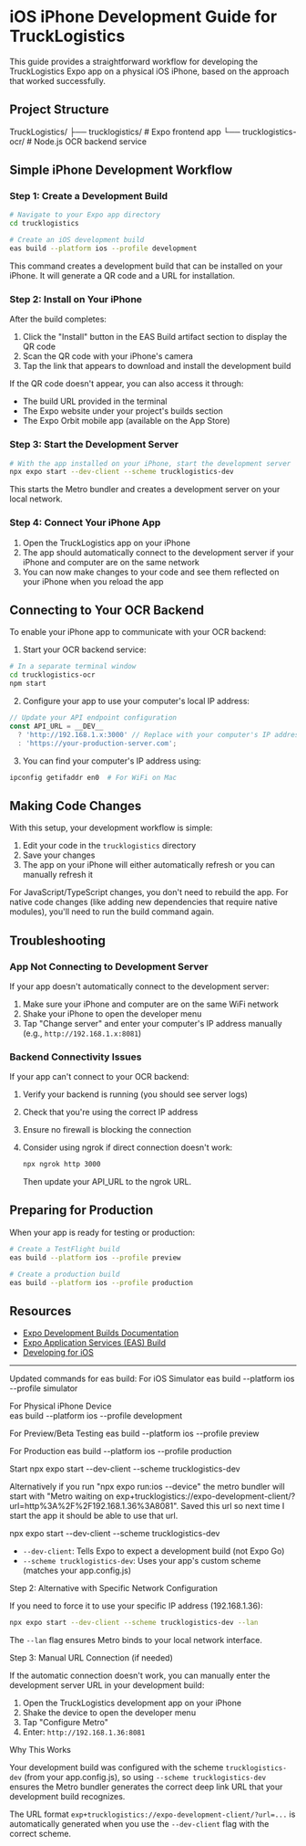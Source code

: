 # iOS iPhone Development Guide for TruckLogistics

This guide provides a straightforward workflow for developing the TruckLogistics Expo app on a physical iOS iPhone, based on the approach that worked successfully.

## Project Structure

TruckLogistics/
├── trucklogistics/ # Expo frontend app
└── trucklogistics-ocr/ # Node.js OCR backend service

## Simple iPhone Development Workflow

### Step 1: Create a Development Build

```bash
# Navigate to your Expo app directory
cd trucklogistics

# Create an iOS development build
eas build --platform ios --profile development

```

This command creates a development build that can be installed on your iPhone. It will generate a QR code and a URL for installation.

### Step 2: Install on Your iPhone

After the build completes:

1. Click the "Install" button in the EAS Build artifact section to display the QR code
2. Scan the QR code with your iPhone's camera
3. Tap the link that appears to download and install the development build

If the QR code doesn't appear, you can also access it through:

- The build URL provided in the terminal
- The Expo website under your project's builds section
- The Expo Orbit mobile app (available on the App Store)

### Step 3: Start the Development Server

```bash
# With the app installed on your iPhone, start the development server
npx expo start --dev-client --scheme trucklogistics-dev
```

This starts the Metro bundler and creates a development server on your local network.

### Step 4: Connect Your iPhone App

1. Open the TruckLogistics app on your iPhone
2. The app should automatically connect to the development server if your iPhone and computer are on the same network
3. You can now make changes to your code and see them reflected on your iPhone when you reload the app

## Connecting to Your OCR Backend

To enable your iPhone app to communicate with your OCR backend:

1. Start your OCR backend service:

```bash
# In a separate terminal window
cd trucklogistics-ocr
npm start
```

2. Configure your app to use your computer's local IP address:

```javascript
// Update your API endpoint configuration
const API_URL = __DEV__
  ? 'http://192.168.1.x:3000' // Replace with your computer's IP address
  : 'https://your-production-server.com';
```

3. You can find your computer's IP address using:

```bash
ipconfig getifaddr en0  # For WiFi on Mac
```

## Making Code Changes

With this setup, your development workflow is simple:

1. Edit your code in the `trucklogistics` directory
2. Save your changes
3. The app on your iPhone will either automatically refresh or you can manually refresh it

For JavaScript/TypeScript changes, you don't need to rebuild the app. For native code changes (like adding new dependencies that require native modules), you'll need to run the build command again.

## Troubleshooting

### App Not Connecting to Development Server

If your app doesn't automatically connect to the development server:

1. Make sure your iPhone and computer are on the same WiFi network
2. Shake your iPhone to open the developer menu
3. Tap "Change server" and enter your computer's IP address manually (e.g., `http://192.168.1.x:8081`)

### Backend Connectivity Issues

If your app can't connect to your OCR backend:

1. Verify your backend is running (you should see server logs)
2. Check that you're using the correct IP address
3. Ensure no firewall is blocking the connection
4. Consider using ngrok if direct connection doesn't work:

   ```bash
   npx ngrok http 3000
   ```

   Then update your API_URL to the ngrok URL.

## Preparing for Production

When your app is ready for testing or production:

```bash
# Create a TestFlight build
eas build --platform ios --profile preview

# Create a production build
eas build --platform ios --profile production
```

## Resources

- [Expo Development Builds Documentation](https://docs.expo.dev/develop/development-builds/introduction/)
- [Expo Application Services (EAS) Build](https://docs.expo.dev/build/introduction/)
- [Developing for iOS](https://docs.expo.dev/workflow/ios-simulator/)

---

Updated commands for eas build:
For iOS Simulator
eas build --platform ios --profile simulator

For Physical iPhone Device  
eas build --platform ios --profile development

For Preview/Beta Testing
eas build --platform ios --profile preview

For Production
eas build --platform ios --profile production

Start
npx expo start --dev-client --scheme trucklogistics-dev

Alternatively if you run "npx expo run:ios --device" the metro bundler will start with "Metro waiting on exp+trucklogistics://expo-development-client/?url=http%3A%2F%2F192.168.1.36%3A8081". Saved this url so next time I start the app it should be able to use that url.

npx expo start --dev-client --scheme trucklogistics-dev

- `--dev-client`: Tells Expo to expect a development build (not Expo Go)
- `--scheme trucklogistics-dev`: Uses your app's custom scheme (matches your app.config.js)

Step 2: Alternative with Specific Network Configuration

If you need to force it to use your specific IP address (192.168.1.36):

```bash
npx expo start --dev-client --scheme trucklogistics-dev --lan
```

The `--lan` flag ensures Metro binds to your local network interface.

Step 3: Manual URL Connection (if needed)

If the automatic connection doesn't work, you can manually enter the development server URL in your development build:

1. Open the TruckLogistics development app on your iPhone
2. Shake the device to open the developer menu
3. Tap "Configure Metro"
4. Enter: `http://192.168.1.36:8081`

Why This Works

Your development build was configured with the scheme `trucklogistics-dev` (from your app.config.js), so using `--scheme trucklogistics-dev` ensures the Metro bundler generates the correct deep link URL that your development build recognizes.

The URL format `exp+trucklogistics://expo-development-client/?url=...` is automatically generated when you use the `--dev-client` flag with the correct scheme.